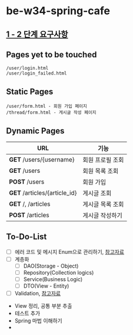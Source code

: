 # be-w34-spring-cafe

## [1 - 2 단계 요구사항](https://lucas.codesquad.kr/2022-kakao/course/%EC%9B%B9%EB%B0%B1%EC%97%94%EB%93%9C/Kakao-Cafe/%EC%8A%A4%ED%94%84%EB%A7%81-%EC%B9%B4%ED%8E%98-2%EB%8B%A8%EA%B3%84-%EA%B5%AC%ED%98%84)

## Pages yet to be touched
```
/user/login.html
/user/login_failed.html
```

## Static Pages
```
/user/form.html - 회원 가입 페이지
/thread/form.html - 게시글 작성 페이지
```

## Dynamic Pages
| URL                            | 기능        |
|--------------------------------|-----------|
| **GET** /users/{username}      | 회원 프로필 조회 |
| **GET** /users                 | 회원 목록 조회  |
| **POST** /users                | 회원 가입     |
| **GET** /articles/{article_id} | 게시글 조회    |
| **GET** /, /articles           | 게시글 목록 조회 |
| **POST** /articles             | 게시글 작성하기  |


## To-Do-List
- [ ] 에러 코드 및 메시지 Enum으로 관리하기, [참고자료](https://samtao.tistory.com/42)
- [ ] 계층화
  - [ ] DAO(Storage - Object)
  - [ ] Repository(Collection logics)
  - [ ] Service(Business Logic)
  - [ ] DTO(View - Entity)
- [ ] Validation, [참고자료](https://kapentaz.github.io/spring/Spring-Boo-Bean-Validation-%EC%A0%9C%EB%8C%80%EB%A1%9C-%EC%95%8C%EA%B3%A0-%EC%93%B0%EC%9E%90/#)
- View 정리, 공통 부분 추출
- 테스트 추가
- Spring 마법 이해하기
- 
